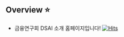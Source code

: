 ## Overview ⭐️
- 금융연구회 DSAI 소개 홈페이지입니다!
[![Hits](https://hits.seeyoufarm.com/api/count/incr/badge.svg?url=https%3A%2F%2Fhif-dsai.github.io%2Fmain%2F&count_bg=%2379C83D&title_bg=%23555555&icon=&icon_color=%23E7E7E7&title=hits&edge_flat=false)](https://hits.seeyoufarm.com)
